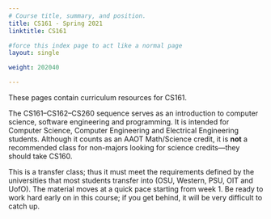 ```yaml
---
# Course title, summary, and position.
title: CS161 - Spring 2021
linktitle: CS161

#force this index page to act like a normal page
layout: single

weight: 202040

---
```


These pages contain curriculum resources for CS161.

The CS161–CS162–CS260 sequence serves as an introduction to computer science, software
engineering and programming. It is intended for Computer Science, Computer Engineering
and Electrical Engineering students. Although it counts as an AAOT Math/Science credit, it is
**not** a recommended class for non-majors looking for science credits—they should take CS160.

This is a transfer class; thus it must meet the requirements defined by the universities that
most students transfer into (OSU, Western, PSU, OIT and UofO). The material moves at a quick
pace starting from week 1. Be ready to work hard early on in this course; if you get behind,
it will be very difficult to catch up.
